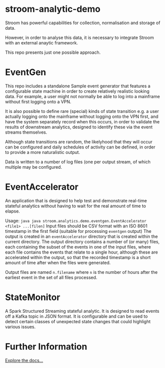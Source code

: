 # stroom-analytic-demo
Stroom has powerful capabilities for collection, 
normalisation and storage of data.

However, in order to analyse this data, it is necessary to
integrate Stroom with an external anaytic framework.

This repo presents just one possible approach.

# EventGen
This repo includes a standalone Sample event generator that features a configurable state machine in order to create relatively
realistic looking data.  For example, a user might not normally be able to log into a mainframe without first logging onto a VPN.

It is also possible to define rare (special) kinds of state transition e.g. a user actually logging
onto the mainframe without logging onto the VPN first, and have the system separately record when
this occurs, in order to validate the results of downstream analytics, designed to identify these
via the event streams themselves.

Although state transitions are random, the likelyhood that they will occur can be configured and
daily schedules of activity can be defined, in order to provide a more naturalistic output.

Data is written to a number of log files (one per output stream, of which multiple may be configured.

# EventAccelerator
An application that is designed to help test and demonstrate real-time stateful analytics without having to wait for 
the real amount of time to elapse.

Usage: `java java stroom.analytics.demo.eventgen.EventAccelerator <file1> ...[filen]` 
Input files should be CSV format with an ISO 8601 timestamp in the first field (suitable for processing `eventgen` output)
The output is created in an `eventAccelerator` directory that is created within the current directory.
The output directory contains a number of (or many) files, each containing the subset of the events in one of the
input files, where each file contains the events that relate to a single hour, although these are accelerated within 
the output, so that the recorded timestamp is a short amount of time after when the files were generated.

Output files are named `n.filename` where `n` is the number of hours after the earliest event in the set of all files processed. 

# StateMonitor
A Spark Structured Streaming stateful analytic.  It is designed to read events off a Kafka topic in JSON format. 
It is configurable and can be used to detect certain classes of unexpected state changes that could highlight various issues. 


# Further Information
[Explore the docs...](docs/Demonstrator.md)
